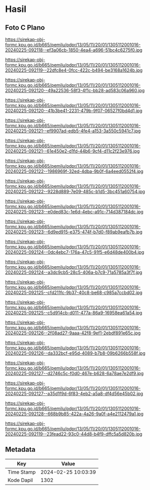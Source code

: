# Hasil

## Foto C Plano

https://sirekap-obj-formc.kpu.go.id/b665/pemilu/pdpr/13/05/11/20/01/1305112001016-20240225-092118--ef3a06cb-1850-4ea4-a696-51bc4c6275f0.jpg

https://sirekap-obj-formc.kpu.go.id/b665/pemilu/pdpr/13/05/11/20/01/1305112001016-20240225-092119--22dfc8e4-0fcc-422c-b494-be3168a1624b.jpg

https://sirekap-obj-formc.kpu.go.id/b665/pemilu/pdpr/13/05/11/20/01/1305112001016-20240225-092120--49a22536-58f3-4f1c-bb28-ad583c06a960.jpg

https://sirekap-obj-formc.kpu.go.id/b665/pemilu/pdpr/13/05/11/20/01/1305112001016-20240225-092120--41b3be41-2231-479b-9f07-06527f0bd4d1.jpg

https://sirekap-obj-formc.kpu.go.id/b665/pemilu/pdpr/13/05/11/20/01/1305112001016-20240225-092121--ef9907ad-edb5-4fe4-a153-3a550c5941c7.jpg

https://sirekap-obj-formc.kpu.go.id/b665/pemilu/pdpr/13/05/11/20/01/1305112001016-20240225-092121--61e450e2-d1fd-44b6-9cf4-d11c2f23e976.jpg

https://sirekap-obj-formc.kpu.go.id/b665/pemilu/pdpr/13/05/11/20/01/1305112001016-20240225-092122--1986969f-32ed-4dba-9b0f-6a4eed0552f4.jpg

https://sirekap-obj-formc.kpu.go.id/b665/pemilu/pdpr/13/05/11/20/01/1305112001016-20240225-092122--9228d889-7e09-485c-b1d5-3bc451a60754.jpg

https://sirekap-obj-formc.kpu.go.id/b665/pemilu/pdpr/13/05/11/20/01/1305112001016-20240225-092123--e0ded83c-1e6d-4ebc-a91c-714d387184dc.jpg

https://sirekap-obj-formc.kpu.go.id/b665/pemilu/pdpr/13/05/11/20/01/1305112001016-20240225-092123--6d9ed915-e375-474f-b7d0-f89ab9eafb7b.jpg

https://sirekap-obj-formc.kpu.go.id/b665/pemilu/pdpr/13/05/11/20/01/1305112001016-20240225-092124--0dc4ebc7-176a-47c5-91f5-e6d48de400b4.jpg

https://sirekap-obj-formc.kpu.go.id/b665/pemilu/pdpr/13/05/11/20/01/1305112001016-20240225-092124--a3dc9cb5-28c5-406a-b7c9-71a5785a3f7f.jpg

https://sirekap-obj-formc.kpu.go.id/b665/pemilu/pdpr/13/05/11/20/01/1305112001016-20240225-092125--cfd211fc-9b37-40c8-be68-c985a7ccbd02.jpg

https://sirekap-obj-formc.kpu.go.id/b665/pemilu/pdpr/13/05/11/20/01/1305112001016-20240225-092125--c5d914cb-d011-477a-86a9-16958ea61a54.jpg

https://sirekap-obj-formc.kpu.go.id/b665/pemilu/pdpr/13/05/11/20/01/1305112001016-20240225-092126--2f08ad27-9aaa-42f8-9ef1-2ebdf891e65c.jpg

https://sirekap-obj-formc.kpu.go.id/b665/pemilu/pdpr/13/05/11/20/01/1305112001016-20240225-092126--da332bcf-e95d-4089-b7b8-09b6266b558f.jpg

https://sirekap-obj-formc.kpu.go.id/b665/pemilu/pdpr/13/05/11/20/01/1305112001016-20240225-092127--d2746c5c-f0d0-467e-b628-6a78ae7e2df9.jpg

https://sirekap-obj-formc.kpu.go.id/b665/pemilu/pdpr/13/05/11/20/01/1305112001016-20240225-092127--a35d1f9d-6f83-4eb2-a5a8-df4d56e45b02.jpg

https://sirekap-obj-formc.kpu.go.id/b665/pemilu/pdpr/13/05/11/20/01/1305112001016-20240225-092128--668b9b85-422a-4a26-9a0f-a4e2112479a1.jpg

https://sirekap-obj-formc.kpu.go.id/b665/pemilu/pdpr/13/05/11/20/01/1305112001016-20240225-092119--23fead22-93c0-44d8-b4f9-dffc5a5d820b.jpg


## Metadata

| Key        | Value               |
| ---------- | ------------------- |
| Time Stamp | 2024-02-25 10:03:39 |
| Kode Dapil | 1302                |



